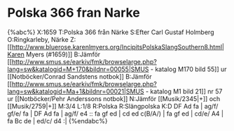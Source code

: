 # Polska 366 fran Narke

{%abc%}
X:1659
T:Polska 366 från Närke
S:Efter Carl Gustaf Holmberg
O:Ringkarleby, Närke
Z:[[http://www.bluerose.karenlmyers.org/IncipitsPolskaSlangSouthern8.html|Karen Myers (#1659)]]
B:Jämför [[http://www.smus.se/earkiv/fmk/browselarge.php?lang=sw&katalogid=M+170&bildnr=00055|SMUS - katalog M170 bild 55]] ur [[Notböcker/Conrad Sandstens notbok]]
B:Jämför [[http://www.smus.se/earkiv/fmk/browselarge.php?lang=sw&katalogid=Ma+1&bildnr=00021|SMUS - katalog M1 bild 21]] nr 57 ur [[Notböcker/Pehr Anderssons notbok]]
N:Jämför [[Musik/2345|+]] och [[Musik/2759|+]]
M:3/4
L:1/8
R:Polska
R:Slängpolska
K:D
DF Ad fa | ag/f/ gf/e/ fa | DF Ad fa | ag/f/ e4 :: fa gf ed |
cd ed c(B/A/) | fa gf ed | cd/e/ A4 | fa Bc de | ed/c/ d4 :|
{%endabc%}

